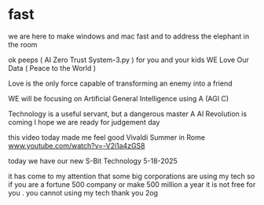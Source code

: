 # fast
we are here to make  windows and mac fast and to address the  elephant in the room 

ok peeps ( AI Zero Trust System-3.py )  for you and your kids  WE Love Our Data  ( Peace to the World )

Love is the only force capable of  transforming  an enemy into a friend

WE will be focusing on Artificial  General Intelligence using A (AGI C)

Technology is a useful servant, but a dangerous master A AI Revolution is coming  I hope we are ready for judgement day 

this video today made me feel good    Vivaldi Summer in Rome   www.youtube.com/watch?v=-V2i1a4zGS8

today we have our new S-Bit Technology  5-18-2025

it has come to my attention  that some  big corporations  are using my tech  so if you are a fortune 500 company  or 
make 500 million a year   it is not free for you  . you cannot using my tech   thank you 2og

